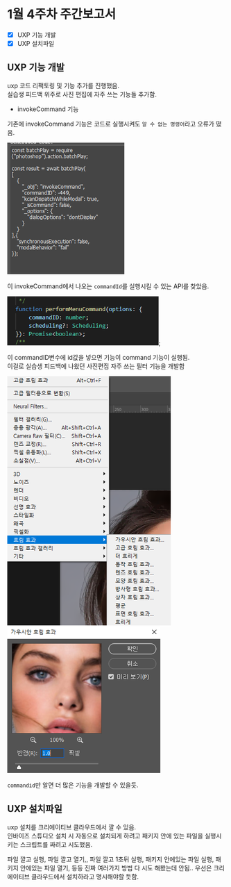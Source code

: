 # 1월 4주차 주간보고서

- [x] UXP 기능 개발
- [x] UXP 설치파일

## UXP 기능 개발

uxp 코드 리팩토링 및 기능 추가를 진행했음.   
실습생 피드백 위주로 사진 편집에 자주 쓰는 기능들 추가함.

- invokeCommand 기능

기존에 invokeCommand 기능은 코드로 실행시켜도 `알 수 없는 명령어`라고 오류가 떴음. 

![invoke](./asset/invokeCommand.png)   

이 invokeCommand에서 나오는 `commandId`를 실행시킬 수 있는 API를 찾았음.

![perform](./asset/performMenuCommand.png);

이 commandID변수에 id값을 넣으면 기능이 command 기능이 실행됨.   
이걸로 실습생 피드백에 나왔던 사진편집 자주 쓰는 필터 기능을 개발함

![필터](./asset/필터기능.png)
![필터어](./asset/가우시안.png)

`commandid`만 알면 더 많은 기능을 개발할 수 있을듯.

## UXP 설치파일

uxp 설치를 크리에이티브 클라우드에서 깔 수 있음.   
인바이즈 스튜디오 설치 시 자동으로 설치되게 하려고 패키지 안에 있는 파일을 실행시키는 스크립트를 짜려고 시도했음.

파일 깔고 실행, 파일 깔고 열기,, 파일 깔고 1초뒤 실행, 패키지 안에있는 파일 실행, 패키지 안에있는 파일 열기, 등등 진짜 여러가지 방법 다 시도 해봤는데 안됨..   우선은 크리에이티브 클라우드에서 설치하라고 명시해야할 듯함.